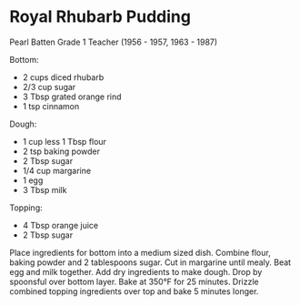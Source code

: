 # Royal Rhubarb Pudding

Pearl Batten
Grade 1 Teacher (1956 - 1957, 1963 - 1987)

Bottom:

- 2 cups diced rhubarb
- 2/3 cup sugar
- 3 Tbsp grated orange rind
- 1 tsp cinnamon

Dough:

- 1 cup less 1 Tbsp flour
- 2 tsp baking powder
- 2 Tbsp sugar
- 1/4 cup margarine
- 1 egg
- 3 Tbsp milk

Topping:

- 4 Tbsp orange juice
- 2 Tbsp sugar

Place ingredients for bottom into a medium sized dish. Combine flour, baking powder and 2 tablespoons sugar. Cut in margarine until mealy.  Beat egg and milk together. Add dry ingredients to make dough. Drop by spoonsful over bottom layer. Bake at 350°F for 25 minutes. Drizzle combined topping ingredients over top and bake 5 minutes longer.